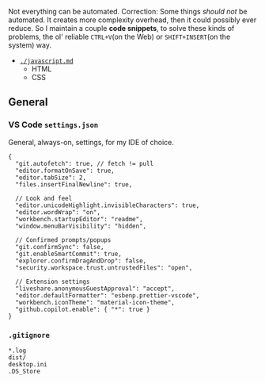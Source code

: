 Not everything can be automated. Correction: Some things _should not_ be automated. It creates more complexity overhead, then it could possibly ever reduce. So I maintain a couple **code snippets**, to solve these kinds of problems, the ol' reliable `CTRL+V`(on the Web) or `SHIFT+INSERT`(on the system) way.

- [`./javascript.md`](./javascript.md)
  - HTML
  - CSS

## General

### VS Code `settings.json`

General, always-on, settings, for my IDE of choice.

```jsonc
{
  "git.autofetch": true, // fetch != pull
  "editor.formatOnSave": true,
  "editor.tabSize": 2,
  "files.insertFinalNewline": true,

  // Look and feel
  "editor.unicodeHighlight.invisibleCharacters": true,
  "editor.wordWrap": "on",
  "workbench.startupEditor": "readme",
  "window.menuBarVisibility": "hidden",

  // Confirmed prompts/popups
  "git.confirmSync": false,
  "git.enableSmartCommit": true,
  "explorer.confirmDragAndDrop": false,
  "security.workspace.trust.untrustedFiles": "open",

  // Extension settings
  "liveshare.anonymousGuestApproval": "accept",
  "editor.defaultFormatter": "esbenp.prettier-vscode",
  "workbench.iconTheme": "material-icon-theme",
  "github.copilot.enable": { "*": true }
}
```

### `.gitignore`

```ignore
*.log
dist/
desktop.ini
.DS_Store
```
